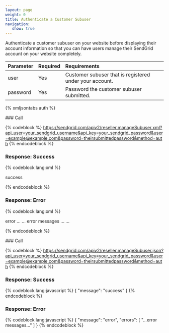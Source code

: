 ```yaml
---
layout: page
weight: 0
title: Authenticate a Customer Subuser
navigation:
   show: true
---
```


Authenticate a customer subuser on your website before displaying their account information so that you can have users manage their SendGrid account on your website completely.

|Parameter|Required|Requirements|
|:--------|:-------|:-----------|
|user|Yes|Customer subuser that is registered under your account.|
|password|Yes|Password the customer subuser submitted.|

{% xmljsontabs auth %}

<div markdown="1" class="tab-content">
<div markdown="1" class="tab-pane" id="auth-xml">
### Call

{% codeblock %} https://sendgrid.com/apiv2/reseller.manageSubuser.xml?api_user=your_sendgrid_username&api_key=your_sendgrid_password&user=example@example.com&password=theirsubmittedpassword&method=auth {% endcodeblock %}

### Response: Success


{% codeblock lang:xml %}
<?xml version="1.0" encoding="ISO-8859-1"?>

<result>
   <message>success</message>
</result>

{% endcodeblock %}


### Response: Error


{% codeblock lang:xml %}
<?xml version="1.0" encoding="ISO-8859-1"?>

<result>
   <message>error</message>
   <errors>
      ...
      <error>... error messages ...</error>
      ...
   </errors>
</result>

{% endcodeblock %}


</div>
<div markdown="1" class="tab-pane active" id="auth-json">
### Call

{% codeblock %} https://sendgrid.com/apiv2/reseller.manageSubuser.json?api_user=your_sendgrid_username&api_key=your_sendgrid_password&user=example@example.com&password=theirsubmittedpassword&method=auth {% endcodeblock %}

### Response: Success


{% codeblock lang:javascript %}
{
  "message": "success"
}
{% endcodeblock %}


### Response: Error


{% codeblock lang:javascript %}
{
  "message": "error",
  "errors": [
    "...error messages..."
  ]
}
{% endcodeblock %}


</div>
</div>

